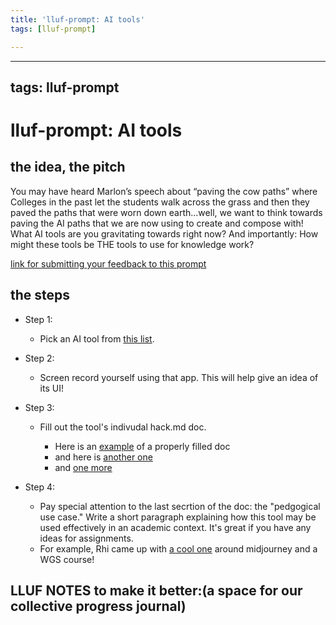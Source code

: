 ```yaml
---
title: 'lluf-prompt: AI tools'
tags: [lluf-prompt]

---
```


---
tags: lluf-prompt
---

# lluf-prompt: AI tools 


## the idea, the pitch
You may have heard Marlon’s speech about “paving the cow paths” where Colleges in the past let the students walk across the grass and then they paved the paths that were worn down earth...well, we want to think towards paving the AI paths that we are now using to create and compose with! What AI tools are you gravitating towards right now? And importantly: How might these tools be THE tools to use for knowledge work?


[link for submitting your feedback to this prompt](https://airtable.com/shrMZUvuNlIgPffpV)

## the steps

* Step 1: 
    * Pick an AI tool from [this list](https://hackmd.io/nOTyDO12SpOZExTjm6rj8Q). 
* Step 2: 
    * Screen record yourself using that app. This will help give an idea of its UI!
* Step 3: 
    * Fill out the tool's indivudal hack.md doc. 

        * Here is an [example](https://hackmd.io/nkjhC_KaRUe9Rv6pLSKIVw) of a properly filled doc
        * and here is [another one](https://hackmd.io/zMlLTsq1QICIHB5qVUe8Eg)
        * and [one more](https://hackmd.io/SAZjZn3ZTi2whNhgiQO-Bg)

* Step 4: 
    * Pay special attention to the last secrtion of the doc: the "pedgogical use case." Write a short paragraph explaining how this tool may be used effectively in an academic context. It's great if you have any ideas for assignments. 
    * For example, Rhi came up with [a cool one](https://hackmd.io/cVbc2VAeRp6mJgCqsCyk1Q) around midjourney and a WGS course! 


## LLUF NOTES to make it better:(a space for our collective progress journal)

